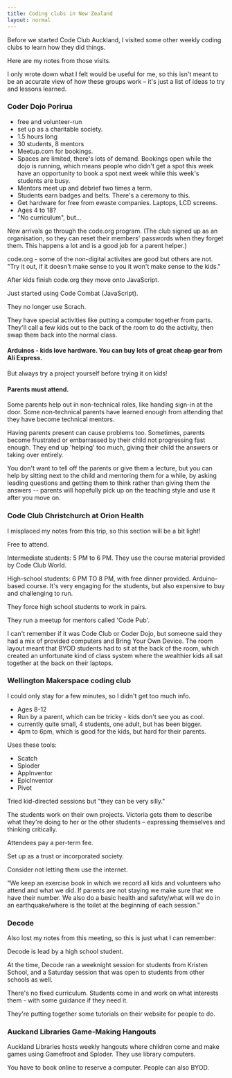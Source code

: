 ```yaml
---
title: Coding clubs in New Zealand
layout: normal
---
```


Before we started Code Club Auckland, I visited some other weekly coding clubs to learn how they did things.

Here are my notes from those visits.

I only wrote down what I felt would be useful for me, so this isn't meant to be an accurate view of how these groups work – it's just a list of ideas to try and lessons learned.

### Coder Dojo Porirua

* free and volunteer-run
* set up as a charitable society.
* 1.5 hours long
* 30 students, 8 mentors
* Meetup.com for bookings.
* Spaces are limited, there's lots of demand. Bookings open while the dojo is running, which means people who didn't get a spot this week have an opportunity to book a spot next week while this week's students are busy.
* Mentors meet up and debrief two times a term.
* Students earn badges and belts. There's a ceremony to this.
* Get hardware for free from ewaste companies. Laptops, LCD screens.
* Ages 4 to 18?
* "No curriculum", but...

New arrivals go through the code.org program. (The club signed up as an organisation, so they can reset their members' passwords when they forget them. This happens a lot and is a good job for a parent helper.)

code.org - some of the non-digital activites are good but others are not. "Try it out, if it doesn't make sense to you it won't make sense to the kids."

After kids finish code.org they move onto JavaScript.

Just started using Code Combat (JavaScript).

They no longer use Scrach.

They have special activities like putting a computer together from parts. They'll call a few kids out to the back of the room to do the activity, then swap them back into the normal class.

#### Arduinos - kids love hardware. You can buy lots of great cheap gear from Ali Express.

But always try a project yourself before trying it on kids!

#### Parents must attend.

Some parents help out in non-technical roles, like handing sign-in at the door. Some non-technical parents have learned enough from attending that they have become technical mentors.

Having parents present can cause problems too. Sometimes, parents become frustrated or embarrassed by their child not progressing fast enough. They end up 'helping' too much, giving their child the answers or taking over entirely.

You don't want to tell off the parents or give them a lecture, but you can help by sitting next to the child and mentoring them for a while, by asking leading questions and getting them to think rather than giving them the answers -- parents will hopefully pick up on the teaching style and use it after you move on.


### Code Club Christchurch at Orion Health

I misplaced my notes from this trip, so this section will be a bit light! 

Free to attend.

Intermediate students: 5 PM to 6 PM. They use the course material provided by Code Club World.

High-school students: 6 PM TO 8 PM, with free dinner provided. Arduino-based course. It's very engaging for the students, but also expensive to buy and challenging to run.

They force high school students to work in pairs.

They run a meetup for mentors called 'Code Pub'.

I can't remember if it was Code Club or Coder Dojo, but someone said they had a mix of provided computers and Bring Your Own Device. The room layout meant that BYOD students had to sit at the back of the room, which created an unfortunate kind of class system where the wealthier kids all sat together at the back on their laptops.


### Wellington Makerspace coding club

I could only stay for a few minutes, so I didn't get too much info.

* Ages 8-12
* Run by a parent, which can be tricky - kids don't see you as cool.
* currently quite small, 4 students, one adult, but has been bigger.
* 4pm to 6pm, which is good for the kids, but hard for their parents.

Uses these tools:

* Scatch
* Sploder
* AppInventor
* EpicInventor
* Pivot

Tried kid-directed sessions but "they can be very silly."

The students work on their own projects. Victoria gets them to describe what they're doing to her or the other students – expressing themselves and thinking critically.

Attendees pay a per-term fee.

Set up as a trust or incorporated society.

Consider not letting them use the internet.

"We keep an exercise book in which we record all kids and volunteers who attend and what we did. If parents are not staying we make sure that we have their number. We also do a basic health and safety/what will we do in an earthquake/where is the toilet at the beginning of each session."

### Decode

Also lost my notes from this meeting, so this is just what I can remember:

Decode is lead by a high school student.

At the time, Decode ran a weeknight session for students from Kristen School, and a Saturday session that was open to students from other schools as well.

There's no fixed curriculum. Students come in and work on what interests them - with some guidance if they need it.

They're putting together some tutorials on their website for people to do.

### Auckand Libraries Game-Making Hangouts

Auckland Libraries hosts weekly hangouts where children come and make games using Gamefroot and Sploder. They use library computers. 

You have to book online to reserve a computer. People can also BYOD.